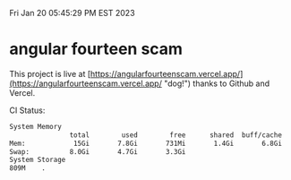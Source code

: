 Fri Jan 20 05:45:29 PM EST 2023

# angular fourteen scam


This project is live at [https://angularfourteenscam.vercel.app/](https://angularfourteenscam.vercel.app/ "dog!") thanks to Github and Vercel.

CI Status: 

```bash
System Memory
               total        used        free      shared  buff/cache   available
Mem:            15Gi       7.8Gi       731Mi       1.4Gi       6.8Gi       5.8Gi
Swap:          8.0Gi       4.7Gi       3.3Gi
System Storage
809M	.
```
```bash
